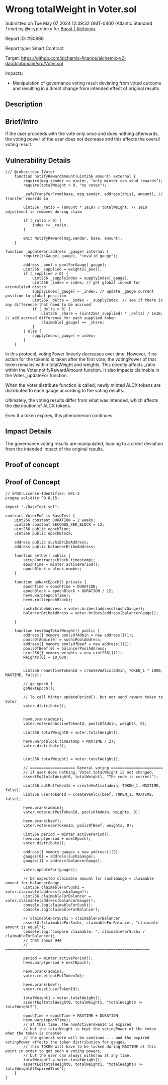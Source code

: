 
# Wrong totalWeight in Voter.sol

Submitted on Tue May 07 2024 12:39:32 GMT-0400 (Atlantic Standard Time) by @cryptoticky for [Boost | Alchemix](https://immunefi.com/bounty/alchemix-boost/)

Report ID: #30886

Report type: Smart Contract

Target: https://github.com/alchemix-finance/alchemix-v2-dao/blob/main/src/Voter.sol

Impacts:
- Manipulation of governance voting result deviating from voted outcome and resulting in a direct change from intended effect of original results

## Description
## Brief/Intro
If the user proceeds with the vote only once and does nothing afterwards, the voting power of the user does not decrease and this affects the overall voting result.

## Vulnerability Details
```
/// @inheritdoc IVoter
    function notifyRewardAmount(uint256 amount) external {
        require(msg.sender == minter, "only minter can send rewards");
        require(totalWeight > 0, "no votes");

        _safeTransferFrom(base, msg.sender, address(this), amount); // transfer rewards in

        uint256 _ratio = (amount * 1e18) / totalWeight; // 1e18 adjustment is removed during claim

        if (_ratio > 0) {
            index += _ratio;
        }

        emit NotifyReward(msg.sender, base, amount);
    }
```
```
function _updateFor(address _gauge) internal {
        require(isGauge[_gauge], "invalid gauge");

        address _pool = poolForGauge[_gauge];
        uint256 _supplied = weights[_pool];
        if (_supplied > 0) {
            uint256 _supplyIndex = supplyIndex[_gauge];
            uint256 _index = index; // get global index0 for accumulated distro
            supplyIndex[_gauge] = _index; // update _gauge current position to global position
            uint256 _delta = _index - _supplyIndex; // see if there is any difference that need to be accrued
            if (_delta > 0) {
                uint256 _share = (uint256(_supplied) * _delta) / 1e18; // add accrued difference for each supplied token
                claimable[_gauge] += _share;
            }
        } else {
            supplyIndex[_gauge] = index;
        }
    }
```
In this protocol, votingPower linearly decreases over time. However, if no action for the tokenId is taken after the first vote, the votingPower of that token remains within totalWeight and weights. This directly affects _ratio within the Voter.notifyRewardAmount function. It also impacts claimable in the Voter._updateFor function.

When the Voter.distribute function is called, newly minted ALCX tokens are distributed to each gauge according to the voting results. 

Ultimately, the voting results differ from what was intended, which affects the distribution of ALCX tokens. 

Even if a token expires, this phenomenon continues. 

## Impact Details
The governance voting results are manipulated, leading to a direct deviation from the intended impact of the original results.
        
## Proof of concept
## Proof of Concept

```
// SPDX-License-Identifier: GPL-3
pragma solidity ^0.8.15;

import "./BaseTest.sol";

contract VoterPoC is BaseTest {
    uint256 constant DURATION = 2 weeks;
    uint256 constant SECONDS_PER_BLOCK = 12;
    uint256 public epochTime;
    uint256 public epochBlock;

    address public sushiBribeAddress;
    address public balancerBribeAddress;

    function setUp() public {
        setupContracts(block.timestamp);
        epochTime = minter.activePeriod();
        epochBlock = block.number;
    }

    function goNextEpoch() private {
        epochTime = epochTime + DURATION;
        epochBlock = epochBlock + DURATION / 12;
        hevm.warp(epochTime);
        hevm.roll(epochBlock);

        sushiBribeAddress = voter.bribes(address(sushiGauge));
        balancerBribeAddress = voter.bribes(address(balancerGauge));

    }

    function testBugTotalWeight() public {
        address[] memory poolsOfAdmin = new address[](1);
        poolsOfAdmin[0] = sushiPoolAddress;
        address[] memory poolsOfBeef = new address[](1);
        poolsOfBeef[0] = balancerPoolAddress;
        uint256[] memory weights = new uint256[](1);
        weights[0] = 10_000;


        uint256 nonActiveTokenId = createVeAlcx(admin, TOKEN_1 * 1000, MAXTIME, false);

        // go epoch 1
        goNextEpoch();

        // To call Minter.updatePeriod(). but not send reward token to Voter
        voter.distribute();


        hevm.prank(admin);
        voter.vote(nonActiveTokenId, poolsOfAdmin, weights, 0);

        uint256 totalWeight0 = voter.totalWeight();

        hevm.warp(block.timestamp + MAXTIME / 2);
        voter.distribute();


        uint256 totalWeight1 = voter.totalWeight();

        // ==================== General voting =======================
        // if user does nothing, Voter.totalWeight is not changed.
        assertEq(totalWeight0, totalWeight1, "The code is correct");

        uint256 outPutTokenId = createVeAlcx(admin, TOKEN_1, MAXTIME, false);
        uint256 userTokenId = createVeAlcx(beef, TOKEN_1, MAXTIME, false);

        hevm.prank(admin);
        voter.vote(outPutTokenId, poolsOfAdmin, weights, 0);

        hevm.prank(beef);
        voter.vote(userTokenId, poolsOfBeef, weights, 0);

        uint256 period = minter.activePeriod();
        hevm.warp(period + nextEpoch);
        voter.distribute();

        address[] memory gauges = new address[](2);
        gauges[0] = address(sushiGauge);
        gauges[1] = address(balancerGauge);

        voter.updateFor(gauges);

        // be expected claimable amount for sushiGauge = claimable amount for balancerGauge
        uint256 claimableForSushi = voter.claimable(address(sushiGauge));
        uint256 claimableForBalancer = voter.claimable(address(balancerGauge));
        console.log(claimableForSushi);
        console.log(claimableForBalancer);

        // claimableForSushi > claimableForBalancer
        assertGt(claimableForSushi, claimableForBalancer, "claimable amount is equal");
        console.log("compare claimable: ", claimableForSushi / claimableForBalancer);
        // that shows 944
        // ================================================================

        period = minter.activePeriod();
        hevm.warp(period + nextEpoch);

        hevm.prank(admin);
        voter.reset(outPutTokenId);

        hevm.prank(beef);
        voter.reset(userTokenId);

        totalWeight1 = voter.totalWeight();
        assertEq(totalWeight0, totalWeight1, "totalWeight0 != totalWeight2");

        epochTime = epochTime + MAXTIME + DURATION;
        hevm.warp(epochTime);
        // at this time, the nonActiveTokenId is expired
        // but the totalWeight is kept the votingPower of the token when the token is created
        // the general vote will be continue ... and the expired votingPower affects the token distribution for gauges.
        // this TOKEN will have to be locked during MAXTIME at this point in order to get such a voting powers,
        // but the user can always withdraw at any time.
        totalWeight1 = voter.totalWeight();
        assertEq(totalWeight0, totalWeight1, "totalWeight0 != totalWeightAtExpiredTime");
    }
}
```
